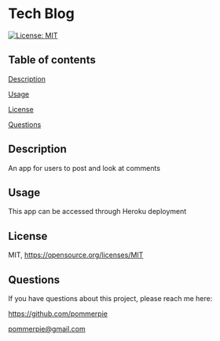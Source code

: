 # Tech Blog

  [![License: MIT](https://img.shields.io/badge/License-MIT-yellow.svg)](https://opensource.org/licenses/MIT)
## Table of contents

[Description](#desc)

[Usage](#usage)

[License](#license)

[Questions](#quest)


## Description

   An app for users to post and look at comments
## Usage

   This app can be accessed through Heroku deployment
## License

   MIT, https://opensource.org/licenses/MIT
## Questions

   If you have questions about this project, please reach me here:

   https://github.com/pommerpie

   pommerpie@gmail.com
